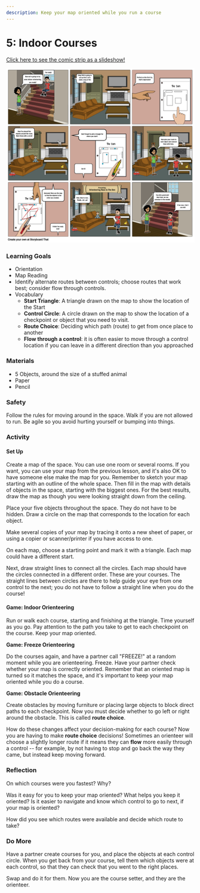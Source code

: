 ```yaml
---
description: Keep your map oriented while you run a course
---
```


# 5: Indoor Courses

[Click here to see the comic strip as a slideshow!](https://docs.google.com/presentation/d/e/2PACX-1vTn6C3J-dCwibEtSeZrKcGcIG6Ui_6w1LmjptZ8uq52iU6kqHipxmobQ88tlRHXKlwLaay5yVBFIF5m/pub?start=false&loop=false&delayms=10000&slide=id.p1)

![Indoor courses](../.gitbook/assets/lesson-5-indoor-courses-highres-1.png)

### Learning Goals

* Orientation
* Map Reading
* Identify alternate routes between controls; choose routes that work best; consider flow through controls.
* Vocabulary
  * **Start Triangle**: A triangle drawn on the map to show the location of the Start
  * **Control Circle**: A circle drawn on the map to show the location of a checkpoint or object that you need to visit.
  * **Route Choice**: Deciding which path \(route\) to get from once place to another
  * **Flow through a control**: it is often easier to move through a control location if you can leave in a different direction than you approached

### **Materials**

* 5 Objects, around the size of a stuffed animal
* Paper
* Pencil

### Safety

Follow the rules for moving around in the space. Walk if you are not allowed to run. Be agile so you avoid hurting yourself or bumping into things.

### Activity

#### Set Up

Create a map of the space. You can use one room or several rooms. If you want, you can use your map from the previous lesson, and it's also OK to have someone else make the map for you. Remember to sketch your map starting with an outline of the whole space. Then fill in the map with details of objects in the space, starting with the biggest ones. For the best results, draw the map as though you were looking straight down from the ceiling. 

Place your five objects throughout the space. They do not have to be hidden. Draw a circle on the map that corresponds to the location for each object.

Make several copies of your map by tracing it onto a new sheet of paper, or using a copier or scanner/printer if you have access to one.

On each map, choose a starting point and mark it with a triangle. Each map could have a different start.

Next, draw straight lines to connect all the circles. Each map should have the circles connected in a different order. These are your courses. The straight lines between circles are there to help guide your eye from one control to the next; you do not have to follow a straight line when you do the course!

#### Game: Indoor Orienteering

Run or walk each course, starting and finishing at the triangle. Time yourself as you go. Pay attention to the path you take to get to each checkpoint on the course. Keep your map oriented.

**Game: Freeze Orienteering**

Do the courses again, and have a partner call "FREEZE!" at a random moment while you are orienteering. Freeze. Have your partner check whether your map is correctly oriented. Remember that an oriented map is turned so it matches the space, and it's important to keep your map oriented while you do a course.

**Game: Obstacle Orienteering**

Create obstacles by moving furniture or placing large objects to block direct paths to each checkpoint. Now you must decide whether to go left or right around the obstacle. This is called **route choice**.

How do these changes affect your decision-making for each course? Now you are having to make **route choice** decisions! Sometimes an orienteer will choose a slightly longer route if it means they can **flow** more easily through a control -- for example, by not having to stop and go back the way they came, but instead keep moving forward.

### Reflection

On which courses were you fastest? Why?

Was it easy for you to keep your map oriented? What helps you keep it oriented? Is it easier to navigate and know which control to go to next, if your map is oriented?

How did you see which routes were available and decide which route to take?

### Do More

Have a partner create courses for you, and place the objects at each control circle. When you get back from your course, tell them which objects were at each control, so that they can check that you went to the right places.

Swap and do it for them. Now you are the course setter, and they are the orienteer.

